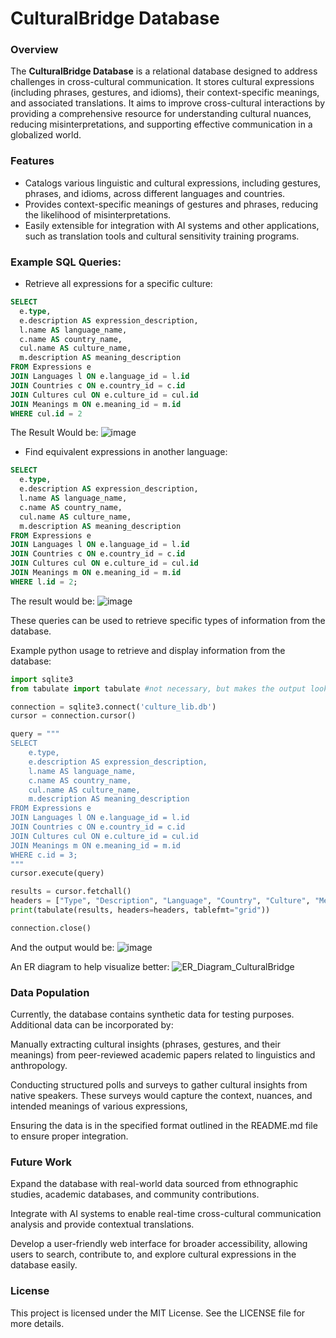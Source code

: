 # CulturalBridge Database

### Overview
The **CulturalBridge Database** is a relational database designed to address challenges in cross-cultural communication. It stores cultural expressions (including phrases, gestures, and idioms), their context-specific meanings, and associated translations. It aims to improve cross-cultural interactions by providing a comprehensive resource for understanding cultural nuances, reducing misinterpretations, and supporting effective communication in a globalized world.

### Features
- Catalogs various linguistic and cultural expressions, including gestures, phrases, and idioms, across different languages and countries.
- Provides context-specific meanings of gestures and phrases, reducing the likelihood of misinterpretations.
- Easily extensible for integration with AI systems and other applications, such as translation tools and cultural sensitivity training programs.


### Example SQL Queries:
  *   Retrieve all expressions for a specific culture:
  ```sql
  SELECT 
    e.type,
    e.description AS expression_description,
    l.name AS language_name,
    c.name AS country_name,
    cul.name AS culture_name,
    m.description AS meaning_description
FROM Expressions e
JOIN Languages l ON e.language_id = l.id
JOIN Countries c ON e.country_id = c.id
JOIN Cultures cul ON e.culture_id = cul.id
JOIN Meanings m ON e.meaning_id = m.id
WHERE cul.id = 2
  ```
The Result Would be:
![image](https://github.com/user-attachments/assets/174afa0b-87a8-49c4-ab94-26dc45159c05)

*   Find equivalent expressions in another language:
  ```sql
  SELECT
    e.type,
    e.description AS expression_description,
    l.name AS language_name,
    c.name AS country_name,
    cul.name AS culture_name,
    m.description AS meaning_description
FROM Expressions e
JOIN Languages l ON e.language_id = l.id
JOIN Countries c ON e.country_id = c.id
JOIN Cultures cul ON e.culture_id = cul.id
JOIN Meanings m ON e.meaning_id = m.id
WHERE l.id = 2;
  ```
The result would be:
![image](https://github.com/user-attachments/assets/a3c70bb4-5061-4f5e-bcd3-a42ab081d793)

These queries can be used to retrieve specific types of information from the database.

Example python usage to retrieve and display information from the database:

```python
import sqlite3
from tabulate import tabulate #not necessary, but makes the output look prettier

connection = sqlite3.connect('culture_lib.db')
cursor = connection.cursor()

query = """
SELECT
    e.type,
    e.description AS expression_description,
    l.name AS language_name,
    c.name AS country_name,
    cul.name AS culture_name,
    m.description AS meaning_description
FROM Expressions e
JOIN Languages l ON e.language_id = l.id
JOIN Countries c ON e.country_id = c.id
JOIN Cultures cul ON e.culture_id = cul.id
JOIN Meanings m ON e.meaning_id = m.id
WHERE c.id = 3;
"""
cursor.execute(query)

results = cursor.fetchall()
headers = ["Type", "Description", "Language", "Country", "Culture", "Meaning"]
print(tabulate(results, headers=headers, tablefmt="grid"))

connection.close()

```
And the output would be:
![image](https://github.com/user-attachments/assets/84f82769-73d0-44ab-bb68-f4019ebd5ad7)

An ER diagram to help visualize better:
![ER_Diagram_CulturalBridge](https://github.com/user-attachments/assets/67e68443-3e82-43aa-a3e3-581a34155123)


### Data Population
Currently, the database contains synthetic data for testing purposes. Additional data can be incorporated by:

Manually extracting cultural insights (phrases, gestures, and their meanings) from peer-reviewed academic papers related to linguistics and anthropology.

Conducting structured polls and surveys to gather cultural insights from native speakers. These surveys would capture the context, nuances, and intended meanings of various expressions,

Ensuring the data is in the specified format outlined in the README.md file to ensure proper integration.

### Future Work
Expand the database with real-world data sourced from ethnographic studies, academic databases, and community contributions.

Integrate with AI systems to enable real-time cross-cultural communication analysis and provide contextual translations.

Develop a user-friendly web interface for broader accessibility, allowing users to search, contribute to, and explore cultural expressions in the database easily.

### License
This project is licensed under the MIT License. See the LICENSE file for more details.
